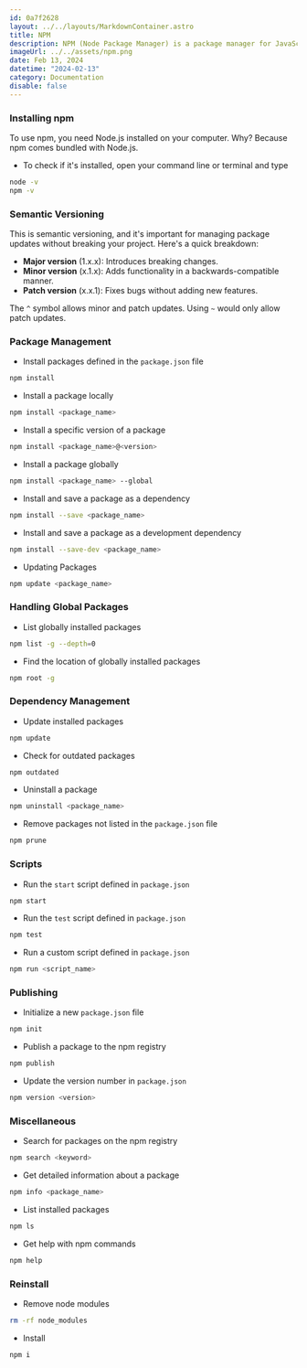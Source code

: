 ```yaml
---
id: 0a7f2628
layout: ../../layouts/MarkdownContainer.astro
title: NPM
description: NPM (Node Package Manager) is a package manager for JavaScript that allows developers to easily share and reuse code. It simplifies dependency management and makes it effortless to install, publish, and manage packages for Node.js projects.
imageUrl: ../../assets/npm.png
date: Feb 13, 2024
datetime: "2024-02-13"
category: Documentation
disable: false
---
```


### Installing npm

To use npm, you need Node.js installed on your computer. Why? Because npm comes bundled with Node.js.

- To check if it's installed, open your command line or terminal and type

```bash
node -v
npm -v
```

### Semantic Versioning

This is semantic versioning, and it's important for managing package updates without breaking your project. Here's a quick breakdown:

- **Major version** (1.x.x): Introduces breaking changes.
- **Minor version** (x.1.x): Adds functionality in a backwards-compatible manner.
- **Patch version** (x.x.1): Fixes bugs without adding new features.

The `^` symbol allows minor and patch updates. Using `~` would only allow patch updates.

### Package Management

- Install packages defined in the `package.json` file

```bash
npm install
```

- Install a package locally

```bash
npm install <package_name>
```

- Install a specific version of a package

```bash
npm install <package_name>@<version>
```

- Install a package globally

```bash
npm install <package_name> --global
```

- Install and save a package as a dependency

```bash
npm install --save <package_name>
```

- Install and save a package as a development dependency

```bash
npm install --save-dev <package_name>
```

- Updating Packages

```bash
npm update <package_name>
```

### Handling Global Packages

- List globally installed packages

```bash
npm list -g --depth=0
```

- Find the location of globally installed packages

```bash
npm root -g
```

### Dependency Management

- Update installed packages

```bash
npm update
```

- Check for outdated packages

```bash
npm outdated
```

- Uninstall a package

```bash
npm uninstall <package_name>
```

- Remove packages not listed in the `package.json` file

```bash
npm prune
```

### Scripts

- Run the `start` script defined in `package.json`

```bash
npm start
```

- Run the `test` script defined in `package.json`

```bash
npm test
```

- Run a custom script defined in `package.json`

```bash
npm run <script_name>
```

### Publishing

- Initialize a new `package.json` file

```bash
npm init
```

- Publish a package to the npm registry

```bash
npm publish
```

- Update the version number in `package.json`

```bash
npm version <version>
```

### Miscellaneous

- Search for packages on the npm registry

```bash
npm search <keyword>
```

- Get detailed information about a package

```bash
npm info <package_name>
```

- List installed packages

```bash
npm ls
```

- Get help with npm commands

```bash
npm help
```

### Reinstall

- Remove node modules

```bash
rm -rf node_modules
```

- Install

```bash
npm i
```
